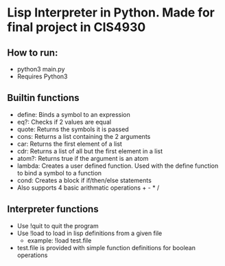 # Lisp Interpreter in Python. Made for final project in CIS4930

## How to run:
- python3 main.py
- Requires Python3

## Builtin functions
- define: Binds a symbol to an expression
- eq?: Checks if 2 values are equal
- quote: Returns the symbols it is passed
- cons: Returns a list containing the 2 arguments
- car: Returns the first element of a list
- cdr: Returns a list of all but the first element in a list
- atom?: Returns true if the argument is an atom
- lambda: Creates a user defined function. Used with the define function to bind a symbol to a function
- cond: Creates a block if if/then/else statements
- Also supports 4 basic arithmatic operations + - * /

## Interpreter functions
- Use !quit to quit the program
- Use !load to load in lisp definitions from a given file
  - example: !load test.file
- test.file is provided with simple function definitions for boolean operations
